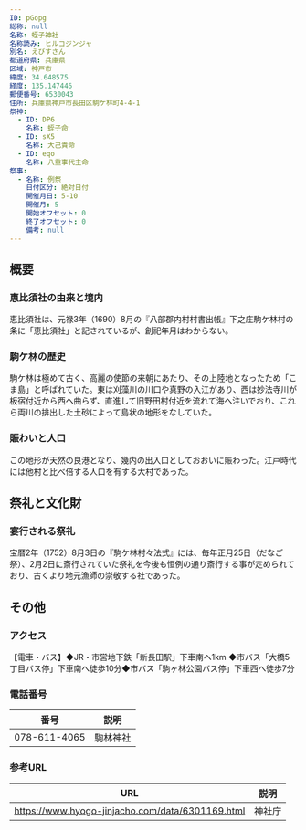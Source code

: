 ```yaml
---
ID: pGopg
総称: null
名称: 蛭子神社
名称読み: ヒルコジンジャ
別名: えびすさん
都道府県: 兵庫県
区域: 神戸市
緯度: 34.648575
経度: 135.147446
郵便番号: 6530043
住所: 兵庫県神戸市長田区駒ケ林町4-4-1
祭神:
  - ID: DP6
    名称: 蛭子命
  - ID: sX5
    名称: 大己貴命
  - ID: eqo
    名称: 八重事代主命
祭事:
  - 名称: 例祭
    日付区分: 絶対日付
    開催月日: 5-10
    開催月: 5
    開始オフセット: 0
    終了オフセット: 0
    備考: null
---
```


## 概要

### 恵比須社の由来と境内

恵比須社は、元禄3年（1690）8月の『八部郡内村村書出帳』下之庄駒ケ林村の条に「恵比須社」と記されているが、創祀年月はわからない。

### 駒ケ林の歴史

駒ケ林は極めて古く、高麗の使節の来朝にあたり、その上陸地となったため「こま島」と呼ばれていた。東は刈藻川の川口や真野の入江があり、西は妙法寺川が板宿付近から西へ曲らず、直進して旧野田村付近を流れて海へ注いでおり、これら両川の排出した土砂によって島状の地形をなしていた。

### 賑わいと人口

この地形が天然の良港となり、幾内の出入口としておおいに賑わった。江戸時代には他村と比べ倍する人口を有する大村であった。

## 祭礼と文化財

### 宴行される祭礼

宝暦2年（1752）8月3日の『駒ケ林村々法式』には、毎年正月25日（だなご祭）、2月2日に斎行されていた祭礼を今後も恒例の通り斎行する事が定められており、古くより地元漁師の崇敬する社であった。

## その他

### アクセス

【電車・バス】◆JR・市営地下鉄「新長田駅」下車南へ1km
◆市バス「大橋5丁目バス停」下車南へ徒歩10分◆市バス「駒ヶ林公園バス停」下車西へ徒歩7分

### 電話番号

| 番号         | 説明     |
| ------------ | -------- |
| 078-611-4065 | 駒林神社 |

### 参考URL

| URL                                              | 説明   |
| ------------------------------------------------ | ------ |
| https://www.hyogo-jinjacho.com/data/6301169.html | 神社庁 |
